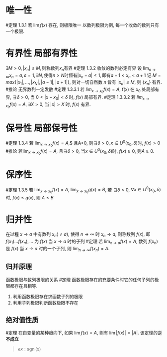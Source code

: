 # 唯一性
#定理 1.3.1 若 $\lim f(x)$ 存在, 则极限唯一
以数列极限为例, 每一个收敛的数列只有一个极限. 
# 有界性 局部有界性
$\exists M > 0, |x_n|\le M, \text{则称数列} x_n \text{有界}$
#定理 1.3.2 收敛的数列必定有界
设 $\lim_{n\to \infty}x_n = a, \varepsilon = 1, \exists N, \text{使得}n>N\text{时恒有}|x_n-a|<1, \text{即有}a-1 < x_n < a+1$
记 $M=max\{|x_1|, ..., |x_N|, |a-1|, |a+1|\}$, 则对一切自然数 $n$ 皆有 $|x_n|\le M$, 则 $\{x_n\}$ 有界.
#推论 无界数列一定发散
#定理 1.3.3.1 若 $lim_{x\to x_0}f(x) = A$, f(x) 在 $x_0$ 处局部有界, $\exists \delta >0$, 当 $0<|x-x_0| <\delta$ 时, $f(x)$ 局部有界. 
#定理 1.3.3.2 若 $lim_{x\to x_0}f(x) = A$, $\exists X >0$, 当 $|x| > X$ 时, $f(x)$ 有界. 
# 保号性 局部保号性
#定理 1.3.4 若 $\lim_{x \to x_0}f(x) = A$,$ 且A>0, 则$\exists \delta > 0, x \in U^0(x_0, \delta)$时, $f(x)>0$
#推论 若$\lim_{x \to x_0}f(x) = A$, 且$\exists \delta > 0$, 当$x \in U^0(x_0, \delta)$时, $f(x)\ge0$, 则$A\ge 0$.
# 保序性
#定理 1.3.5 若 $\lim_{x \to x_0}f(x) = A$, $\lim_{x \to x_0}g(x) = B$, 若 $\exists \delta > 0$, $\forall x \in U^0(x_0, \delta)$ 时, $f(x)\le g(x)$, 则 $A\le B$
# 归并性
在过程 $x\to a$ 中有数列 $x_n(\neq a)$, 使得 $n\to \infty$ 时 $x_n\to a$, 则称数列 ${f(x)}$, 即 $f(x_1)...f(x_n),...$ 为 $f(x)$ 当 $x\to a$ 时的子列
#定理 若 $\lim_{x \to a}f(x)=A$, 数列 $f(x_n)$ 是 $f(x)$ 当 $x\to a$ 时的一个子列, 则 $\lim_{n\to \infty}f(x_n)= A$. 
## 归并原理
函数极限与数列极限的关系
#定理 函数极限存在的充要条件时它的任何子列的极限都存在且相等. 
1. 利用函数极限存在求函数子列的极限
2. 利用子列极限判断函数极限不存在
## 绝对值性质
#定理 在自变量的某种趋向下, 如果 $\lim f(x) = A$, 则有 $\lim|f(x)| = |A|$. 
该定理的逆**不成立**
> $ex: \operatorname{sgn}(x)$


